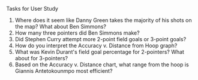 Tasks for User Study
1. Where does it seem like Danny Green takes the majority of his shots on the map? What about Ben Simmons?
2. How many three pointers did Ben Simmons make?
3. Did Stephen Curry attempt more 2-point field goals or 3-point goals?
4. How do you interpret the Accuracy v. Distance from Hoop graph?
5. What was Kevin Durant's field goal percentage for 2-pointers? What about for 3-pointers?
6. Based on the Accuracy v. Distance chart, what range from the hoop is Giannis Antetokounmpo most efficient?